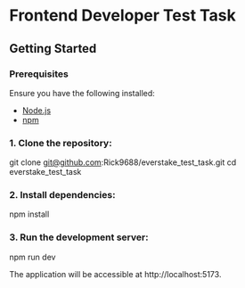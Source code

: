 # Frontend Developer Test Task

## Getting Started

### Prerequisites

Ensure you have the following installed:

- [Node.js](https://nodejs.org/)
- [npm](https://www.npmjs.com/)

### 1. Clone the repository:

git clone git@github.com:Rick9688/everstake_test_task.git
cd everstake_test_task

### 2. Install dependencies:

npm install

### 3. Run the development server:

npm run dev

The application will be accessible at http://localhost:5173.
